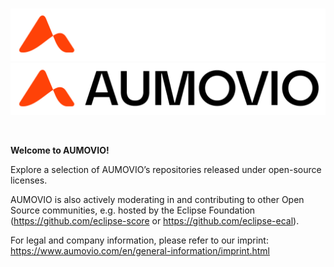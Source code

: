 <br/>

![AUMOVIO_Logo](./aumovio_logo_dark.png#gh-dark-mode-only)
![AUMOVIO_Logo](./aumovio_logo_light.png#gh-light-mode-only)

<br/>

**Welcome to AUMOVIO!**

Explore a selection of AUMOVIO’s repositories released under open-source licenses.

AUMOVIO is also actively moderating in and contributing to other Open Source communities, e.g. hosted by the Eclipse Foundation (https://github.com/eclipse-score or https://github.com/eclipse-ecal).

For legal and company information, please refer to our imprint:
https://www.aumovio.com/en/general-information/imprint.html
